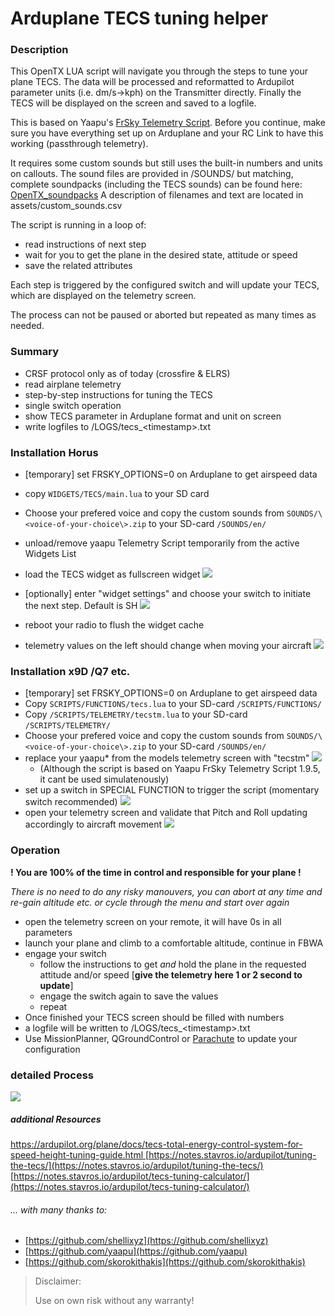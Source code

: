 # Arduplane TECS tuning helper

### Description
This OpenTX LUA script will navigate you through the steps to tune your plane TECS.
The data will be processed and reformatted to Ardupilot parameter units (i.e. dm/s->kph) on the Transmitter directly.
Finally the TECS will be displayed on the screen and saved to a logfile.

This is based on Yaapu's [FrSky Telemetry Script](https://github.com/yaapu/FrskyTelemetryScript/). 
Before you continue, make sure you have everything set up on Arduplane and your RC Link to have this working (passthrough telemetry).

It requires some custom sounds but still uses the built-in numbers and units on callouts.
The sound files are provided in /SOUNDS/ but matching, complete soundpacks (including the TECS sounds) can be found here: [OpenTX_soundpacks](https://github.com/mf0o/OpenTX_soundpacks)
A description of filenames and text are located in assets/custom_sounds.csv

The script is running in a loop of:

* read instructions of next step
* wait for you to get the plane in the desired state, attitude or speed
* save the related attributes

Each step is triggered by the configured switch and will update your TECS, which are displayed on the telemetry screen.

The process can not be paused or aborted but repeated as many times as needed.

### Summary
* CRSF protocol only as of today (crossfire & ELRS)
* read airplane telemetry
* step-by-step instructions for tuning the TECS
* single switch operation
* show TECS parameter in Arduplane format and unit on screen
* write logfiles to /LOGS/tecs_\<timestamp\>.txt

### Installation Horus
* [temporary] set FRSKY_OPTIONS=0 on Arduplane to get airspeed data 
* copy `WIDGETS/TECS/main.lua` to your SD card
* Choose your prefered voice and copy the custom sounds from `SOUNDS/\<voice-of-your-choice\>.zip` to your SD-card `/SOUNDS/en/`
* unload/remove yaapu Telemetry Script temporarily from the active Widgets List
* load the TECS widget as fullscreen widget
![](_img/horus_setup.png)
* [optionally] enter "widget settings" and choose your switch to initiate the next step. Default is SH
![](_img/horus_settings.png)

* reboot your radio to flush the widget cache
* telemetry values on the left should change when moving your aircraft
![](_img/horus_example.png)


### Installation x9D /Q7 etc.
* [temporary] set FRSKY_OPTIONS=0 on Arduplane to get airspeed data 
* Copy `SCRIPTS/FUNCTIONS/tecs.lua` to your SD-card `/SCRIPTS/FUNCTIONS/`
* Copy `/SCRIPTS/TELEMETRY/tecstm.lua` to your SD-card `/SCRIPTS/TELEMETRY/`
* Choose your prefered voice and copy the custom sounds from `SOUNDS/\<voice-of-your-choice\>.zip` to your SD-card `/SOUNDS/en/`
* replace your yaapu* from the models telemetry screen with "tecstm" 
![](_img/telemetry_screen_tecstm.png)
	* (Although the script is based on Yaapu FrSky Telemetry Script 1.9.5, it cant be used simulatenously)
* set up a switch in SPECIAL FUNCTION to trigger the script (momentary switch recommended)
![](_img/special_functions.png)
* open your telemetry screen and validate that Pitch and Roll updating accordingly to aircraft movement
![](_img/telemetry_screen_empty.png)

### Operation

**! You are 100% of the time in control and responsible for your plane !**

*There is no need to do any risky manouvers, you can abort at any time and re-gain altitude etc. or cycle through the menu and start over again*

* open the telemetry screen on your remote, it will have 0s in all parameters
* launch your plane and climb to a comfortable altitude, continue in FBWA
* engage your switch
	* 	follow the instructions to get _and_ hold the plane in the requested attitude and/or speed [**give the telemetry here 1 or 2 second to update**]
	*  engage the switch again to save the values
	*  repeat
*  Once finished your TECS screen should be filled with numbers
*  a logfile will be written to /LOGS/tecs_\<timestamp\>.txt
*  Use MissionPlanner, QGroundControl or [Parachute](https://gitlab.com/stavros/parachute) to update your configuration


### detailed Process
![](_img/tecs_tuning_process.png)

##### additional Resources
[https://ardupilot.org/plane/docs/tecs-total-energy-control-system-for-speed-height-tuning-guide.html
](https://ardupilot.org/plane/docs/tecs-total-energy-control-system-for-speed-height-tuning-guide.html)[https://notes.stavros.io/ardupilot/tuning-the-tecs/](https://notes.stavros.io/ardupilot/tuning-the-tecs/)
[https://notes.stavros.io/ardupilot/tecs-tuning-calculator/](https://notes.stavros.io/ardupilot/tecs-tuning-calculator/)

###### ... with many thanks to:
* [https://github.com/shellixyz](https://github.com/shellixyz)
* [https://github.com/yaapu](https://github.com/yaapu)
* [https://github.com/skorokithakis](https://github.com/skorokithakis)


> Disclaimer:
> 
> Use on own risk without any warranty!

